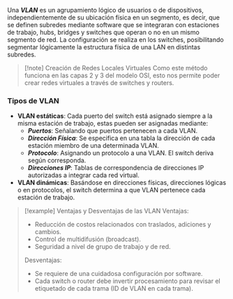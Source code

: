 Una ***VLAN*** es un agrupamiento lógico de usuarios o de dispositivos, independientemente de su ubicación física en un segmento, es decir, que se definen subredes mediante software que se integraran con estaciones de trabajo, hubs, bridges y switches que operan o no en un mismo segmento de red.
La configuración se realiza en los switches, posibilitando segmentar lógicamente la estructura física de una LAN en distintas subredes.

>[!note] Creación de Redes Locales Virtuales
>Como este método funciona en las capas 2 y 3 del modelo OSI, esto nos permite poder crear redes virtuales a través de switches y routers.

### Tipos de VLAN

- **VLAN estáticas**: Cada puerto del switch está asignado siempre a la misma estación de trabajo, estas pueden ser asignadas mediante:
	- ***Puertos***: Señalando que puertos pertenecen a cada VLAN.
	- ***Dirección Física***: Se especifica en una tabla la dirección de cada estación miembro de una determinada VLAN.
	- ***Protocolo***: Asignando un protocolo a una VLAN. El switch deriva según corresponda.
	- ***Direcciones IP***: Tablas de correspondencia de direcciones IP autorizadas a integrar cada red virtual.
- **VLAN dinámicas**: Basándose en direcciones físicas, direcciones lógicas o en protocolos, el switch determina a que VLAN pertenece cada estación de trabajo.

>[!example] Ventajas y Desventajas de las VLAN
>Ventajas:
>- Reducción de costos relacionados con traslados, adiciones y cambios.
>- Control de multidifusión (broadcast).
>- Seguridad a nivel de grupo de trabajo y de red.
>
>Desventajas:
>- Se requiere de una cuidadosa configuración por software.
>- Cada switch o router debe invertir procesamiento para revisar el etiquetado de cada trama (ID de VLAN en cada trama).

